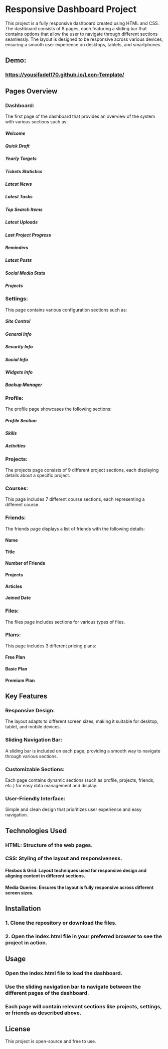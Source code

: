 # Responsive Dashboard Project

This project is a fully responsive dashboard created using HTML and CSS. The dashboard consists of 8 pages, each featuring a sliding bar that contains options that allow the user to navigate through different sections seamlessly. The layout is designed to be responsive across various devices, ensuring a smooth user experience on desktops, tablets, and smartphones.

## Demo:

### https://yousifadel170.github.io/Leon-Template/

## Pages Overview

### Dashboard:

The first page of the dashboard that provides an overview of the system with various sections such as:

##### Welcome

##### Quick Draft

##### Yearly Targets

##### Tickets Statistics

##### Latest News

##### Latest Tasks

##### Top Search Items

##### Latest Uploads

##### Last Project Progress

##### Reminders

##### Latest Posts

##### Social Media Stats

##### Projects

### Settings:

This page contains various configuration sections such as:

##### Site Control

##### General Info

##### Security Info

##### Social Info

##### Widgets Info

##### Backup Manager

### Profile:

The profile page showcases the following sections:

##### Profile Section

##### Skills

##### Activities

### Projects:

The projects page consists of 9 different project sections, each displaying details about a specific project.

### Courses:

This page includes 7 different course sections, each representing a different course.

### Friends:

The friends page displays a list of friends with the following details:

#### Name

#### Title

#### Number of Friends

#### Projects

#### Articles

#### Joined Date

### Files:

The files page includes sections for various types of files.

### Plans:

This page includes 3 different pricing plans:

#### Free Plan

#### Basic Plan

#### Premium Plan

## Key Features

### Responsive Design:

The layout adapts to different screen sizes, making it suitable for desktop, tablet, and mobile devices.

### Sliding Navigation Bar:

A sliding bar is included on each page, providing a smooth way to navigate through various sections.

### Customizable Sections:

Each page contains dynamic sections (such as profile, projects, friends, etc.) for easy data management and display.

### User-Friendly Interface:

Simple and clean design that prioritizes user experience and easy navigation.

## Technologies Used

### HTML: Structure of the web pages.

### CSS: Styling of the layout and responsiveness.

#### Flexbox & Grid: Layout techniques used for responsive design and aligning content in different sections.

#### Media Queries: Ensures the layout is fully responsive across different screen sizes.

## Installation

### 1. Clone the repository or download the files.

### 2. Open the index.html file in your preferred browser to see the project in action.

## Usage

### Open the index.html file to load the dashboard.

### Use the sliding navigation bar to navigate between the different pages of the dashboard.

### Each page will contain relevant sections like projects, settings, or friends as described above.

## License

This project is open-source and free to use.
